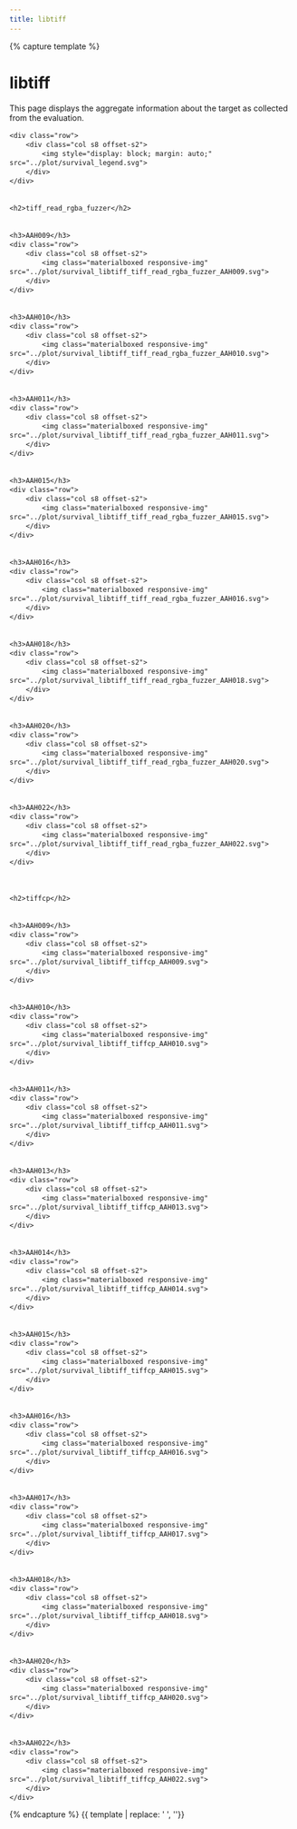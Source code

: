 ```yaml
---
title: libtiff
---
```



{% capture template %}



<div class="section">
    <h1>libtiff</h1>
    <p>
        This page displays the aggregate information about the target as collected from the evaluation.
    </p>

    <div class="row">
        <div class="col s8 offset-s2">
            <img style="display: block; margin: auto;" src="../plot/survival_legend.svg">
        </div>
    </div>

    
    <h2>tiff_read_rgba_fuzzer</h2>
    
        
    <h3>AAH009</h3>
    <div class="row">
        <div class="col s8 offset-s2">
            <img class="materialboxed responsive-img" src="../plot/survival_libtiff_tiff_read_rgba_fuzzer_AAH009.svg">
        </div>
    </div>
    
        
    <h3>AAH010</h3>
    <div class="row">
        <div class="col s8 offset-s2">
            <img class="materialboxed responsive-img" src="../plot/survival_libtiff_tiff_read_rgba_fuzzer_AAH010.svg">
        </div>
    </div>
    
        
    <h3>AAH011</h3>
    <div class="row">
        <div class="col s8 offset-s2">
            <img class="materialboxed responsive-img" src="../plot/survival_libtiff_tiff_read_rgba_fuzzer_AAH011.svg">
        </div>
    </div>
    
        
    <h3>AAH015</h3>
    <div class="row">
        <div class="col s8 offset-s2">
            <img class="materialboxed responsive-img" src="../plot/survival_libtiff_tiff_read_rgba_fuzzer_AAH015.svg">
        </div>
    </div>
    
        
    <h3>AAH016</h3>
    <div class="row">
        <div class="col s8 offset-s2">
            <img class="materialboxed responsive-img" src="../plot/survival_libtiff_tiff_read_rgba_fuzzer_AAH016.svg">
        </div>
    </div>
    
        
    <h3>AAH018</h3>
    <div class="row">
        <div class="col s8 offset-s2">
            <img class="materialboxed responsive-img" src="../plot/survival_libtiff_tiff_read_rgba_fuzzer_AAH018.svg">
        </div>
    </div>
    
        
    <h3>AAH020</h3>
    <div class="row">
        <div class="col s8 offset-s2">
            <img class="materialboxed responsive-img" src="../plot/survival_libtiff_tiff_read_rgba_fuzzer_AAH020.svg">
        </div>
    </div>
    
        
    <h3>AAH022</h3>
    <div class="row">
        <div class="col s8 offset-s2">
            <img class="materialboxed responsive-img" src="../plot/survival_libtiff_tiff_read_rgba_fuzzer_AAH022.svg">
        </div>
    </div>
    

    
    <h2>tiffcp</h2>
    
        
    <h3>AAH009</h3>
    <div class="row">
        <div class="col s8 offset-s2">
            <img class="materialboxed responsive-img" src="../plot/survival_libtiff_tiffcp_AAH009.svg">
        </div>
    </div>
    
        
    <h3>AAH010</h3>
    <div class="row">
        <div class="col s8 offset-s2">
            <img class="materialboxed responsive-img" src="../plot/survival_libtiff_tiffcp_AAH010.svg">
        </div>
    </div>
    
        
    <h3>AAH011</h3>
    <div class="row">
        <div class="col s8 offset-s2">
            <img class="materialboxed responsive-img" src="../plot/survival_libtiff_tiffcp_AAH011.svg">
        </div>
    </div>
    
        
    <h3>AAH013</h3>
    <div class="row">
        <div class="col s8 offset-s2">
            <img class="materialboxed responsive-img" src="../plot/survival_libtiff_tiffcp_AAH013.svg">
        </div>
    </div>
    
        
    <h3>AAH014</h3>
    <div class="row">
        <div class="col s8 offset-s2">
            <img class="materialboxed responsive-img" src="../plot/survival_libtiff_tiffcp_AAH014.svg">
        </div>
    </div>
    
        
    <h3>AAH015</h3>
    <div class="row">
        <div class="col s8 offset-s2">
            <img class="materialboxed responsive-img" src="../plot/survival_libtiff_tiffcp_AAH015.svg">
        </div>
    </div>
    
        
    <h3>AAH016</h3>
    <div class="row">
        <div class="col s8 offset-s2">
            <img class="materialboxed responsive-img" src="../plot/survival_libtiff_tiffcp_AAH016.svg">
        </div>
    </div>
    
        
    <h3>AAH017</h3>
    <div class="row">
        <div class="col s8 offset-s2">
            <img class="materialboxed responsive-img" src="../plot/survival_libtiff_tiffcp_AAH017.svg">
        </div>
    </div>
    
        
    <h3>AAH018</h3>
    <div class="row">
        <div class="col s8 offset-s2">
            <img class="materialboxed responsive-img" src="../plot/survival_libtiff_tiffcp_AAH018.svg">
        </div>
    </div>
    
        
    <h3>AAH020</h3>
    <div class="row">
        <div class="col s8 offset-s2">
            <img class="materialboxed responsive-img" src="../plot/survival_libtiff_tiffcp_AAH020.svg">
        </div>
    </div>
    
        
    <h3>AAH022</h3>
    <div class="row">
        <div class="col s8 offset-s2">
            <img class="materialboxed responsive-img" src="../plot/survival_libtiff_tiffcp_AAH022.svg">
        </div>
    </div>
    

</div>



{% endcapture %}
{{ template | replace: '    ', ''}}
